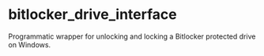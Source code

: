 # bitlocker_drive_interface
Programmatic wrapper for unlocking and locking a Bitlocker protected drive on Windows.
